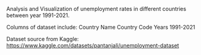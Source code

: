 Analysis and Visualization of unemployment rates in different countries between year 1991-2021.

Columns of dataset include:
Country Name
Country Code
Years 1991-2021

Dataset source from Kaggle:
https://www.kaggle.com/datasets/pantanjali/unemployment-dataset
